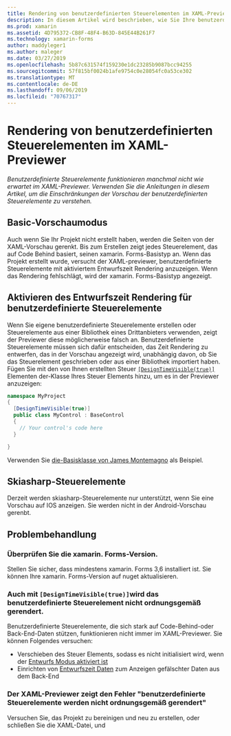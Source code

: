 ```yaml
---
title: Rendering von benutzerdefinierten Steuerelementen im XAML-Previewer
description: In diesem Artikel wird beschrieben, wie Sie Ihre benutzerdefinierten Steuerelemente im XAML-Previewer anzeigen.
ms.prod: xamarin
ms.assetid: 4D795372-CB8F-48F4-B63D-845E44B261F7
ms.technology: xamarin-forms
author: maddyleger1
ms.author: maleger
ms.date: 03/27/2019
ms.openlocfilehash: 5b87c631574f159230e1dc23285b9087bcc94255
ms.sourcegitcommit: 57f815bf0024b1afe9754c0e28054fc0a53ce302
ms.translationtype: MT
ms.contentlocale: de-DE
ms.lasthandoff: 09/06/2019
ms.locfileid: "70767317"
---
```

# <a name="render-custom-controls-in-the-xaml-previewer"></a>Rendering von benutzerdefinierten Steuerelementen im XAML-Previewer

_Benutzerdefinierte Steuerelemente funktionieren manchmal nicht wie erwartet im XAML-Previewer. Verwenden Sie die Anleitungen in diesem Artikel, um die Einschränkungen der Vorschau der benutzerdefinierten Steuerelemente zu verstehen._

## <a name="basic-preview-mode"></a>Basic-Vorschaumodus

Auch wenn Sie Ihr Projekt nicht erstellt haben, werden die Seiten von der XAML-Vorschau gerenkt. Bis zum Erstellen zeigt jedes Steuerelement, das auf Code Behind basiert, seinen xamarin. Forms-Basistyp an. Wenn das Projekt erstellt wurde, versucht der XAML-previewer, benutzerdefinierte Steuerelemente mit aktiviertem Entwurfszeit Rendering anzuzeigen. Wenn das Rendering fehlschlägt, wird der xamarin. Forms-Basistyp angezeigt.

## <a name="enable-design-time-rendering-for-custom-controls"></a>Aktivieren des Entwurfszeit Rendering für benutzerdefinierte Steuerelemente

Wenn Sie eigene benutzerdefinierte Steuerelemente erstellen oder Steuerelemente aus einer Bibliothek eines Drittanbieters verwenden, zeigt der Previewer diese möglicherweise falsch an. Benutzerdefinierte Steuerelemente müssen sich dafür entscheiden, das Zeit Rendering zu entwerfen, das in der Vorschau angezeigt wird, unabhängig davon, ob Sie das Steuerelement geschrieben oder aus einer Bibliothek importiert haben. Fügen Sie mit den von Ihnen erstellten Steuer [`[DesignTimeVisible(true)]`](xref:System.ComponentModel.DesignTimeVisibleAttribute) Elementen der-Klasse Ihres Steuer Elements hinzu, um es in der Previewer anzuzeigen:

```csharp
namespace MyProject
{
  [DesignTimeVisible(true)]
  public class MyControl : BaseControl
  {
    // Your control's code here
  }

}
```

Verwenden Sie [die-Basisklasse von James Montemagno](https://github.com/jamesmontemagno/ImageCirclePlugin/blob/master/src/ImageCircle/CircleImage.shared.cs) als Beispiel.

## <a name="skiasharp-controls"></a>Skiasharp-Steuerelemente

Derzeit werden skiasharp-Steuerelemente nur unterstützt, wenn Sie eine Vorschau auf IOS anzeigen. Sie werden nicht in der Android-Vorschau gerenbt.

## <a name="troubleshooting"></a>Problembehandlung

### <a name="check-your-xamarinforms-version"></a>Überprüfen Sie die xamarin. Forms-Version.
Stellen Sie sicher, dass mindestens xamarin. Forms 3,6 installiert ist. Sie können Ihre xamarin. Forms-Version auf nuget aktualisieren.

### <a name="even-with-designtimevisibletrue-my-custom-control-isnt-rendering-properly"></a>Auch mit `[DesignTimeVisible(true)]`wird das benutzerdefinierte Steuerelement nicht ordnungsgemäß gerendert.
Benutzerdefinierte Steuerelemente, die sich stark auf Code-Behind-oder Back-End-Daten stützen, funktionieren nicht immer im XAML-Previewer. Sie können Folgendes versuchen:
* Verschieben des Steuer Elements, sodass es nicht initialisiert wird, wenn der [Entwurfs Modus aktiviert ist](index.md#detect-design-mode)
* Einrichten von [Entwurfszeit Daten](design-time-data.md) zum Anzeigen gefälschter Daten aus dem Back-End

### <a name="the-xaml-previewer-shows-the-error-custom-controls-arent-rendering-properly"></a>Der XAML-Previewer zeigt den Fehler "benutzerdefinierte Steuerelemente werden nicht ordnungsgemäß gerendert"
Versuchen Sie, das Projekt zu bereinigen und neu zu erstellen, oder schließen Sie die XAML-Datei, und
